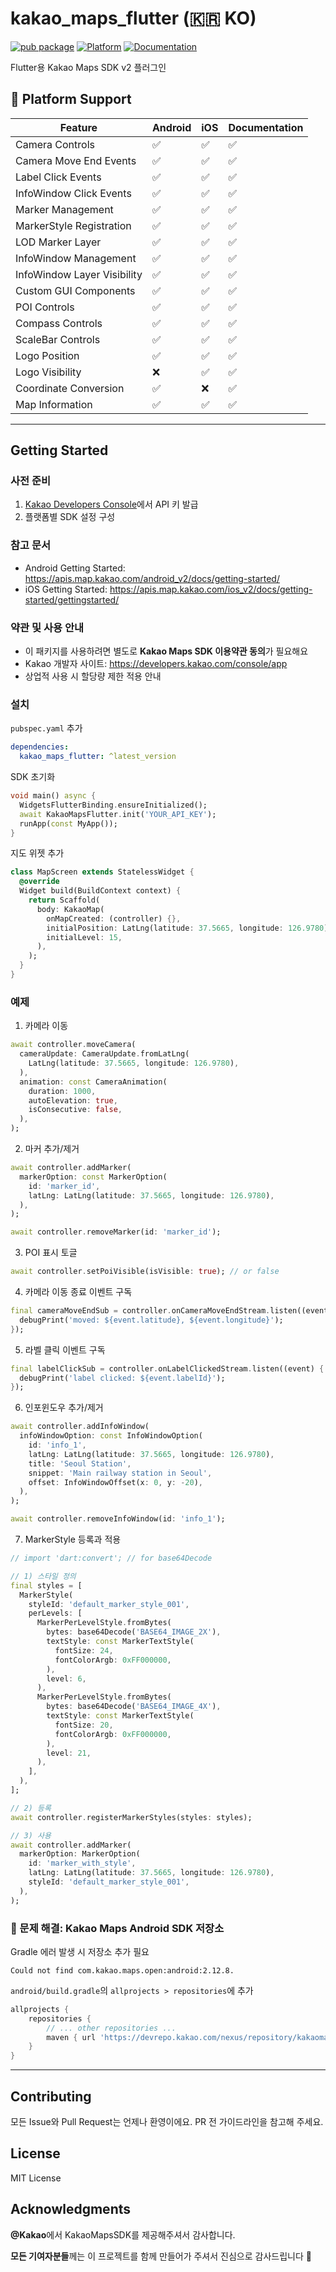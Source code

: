 # kakao_maps_flutter (🇰🇷 KO)

[![pub package](https://img.shields.io/pub/v/kakao_maps_flutter.svg)](https://pub.dev/packages/kakao_maps_flutter)
[![Platform](https://img.shields.io/badge/platform-android%20|%20ios-green.svg)](https://github.com/seunghwanly/kakao_maps_flutter)
[![Documentation](https://img.shields.io/badge/documentation-91.4%25-brightgreen.svg)](https://pub.dev/documentation/kakao_maps_flutter)

Flutter용 Kakao Maps SDK v2 플러그인

## 📱 Platform Support

| Feature | Android | iOS | Documentation |
|---------|---------|-----|---------------|
| Camera Controls | ✅ | ✅ | ✅ |
| Camera Move End Events | ✅ | ✅ | ✅ |
| Label Click Events | ✅ | ✅ | ✅ |
| InfoWindow Click Events | ✅ | ✅ | ✅ |
| Marker Management | ✅ | ✅ | ✅ |
| MarkerStyle Registration | ✅ | ✅ | ✅ |
| LOD Marker Layer | ✅ | ✅ | ✅ |
| InfoWindow Management | ✅ | ✅ | ✅ |
| InfoWindow Layer Visibility | ✅ | ✅ | ✅ |
| Custom GUI Components | ✅ | ✅ | ✅ |
| POI Controls | ✅ | ✅ | ✅ |
| Compass Controls | ✅ | ✅ | ✅ |
| ScaleBar Controls | ✅ | ✅ | ✅ |
| Logo Position | ✅ | ✅ | ✅ |
| Logo Visibility | ❌ | ✅ | ✅ |
| Coordinate Conversion | ✅ | ❌ | ✅ |
| Map Information | ✅ | ✅ | ✅ |

---

## Getting Started

### 사전 준비
1. [Kakao Developers Console](https://developers.kakao.com/console/app)에서 API 키 발급
2. 플랫폼별 SDK 설정 구성

### 참고 문서
- Android Getting Started: https://apis.map.kakao.com/android_v2/docs/getting-started/
- iOS Getting Started: https://apis.map.kakao.com/ios_v2/docs/getting-started/gettingstarted/

### 약관 및 사용 안내
- 이 패키지를 사용하려면 별도로 **Kakao Maps SDK 이용약관 동의**가 필요해요
- Kakao 개발자 사이트: https://developers.kakao.com/console/app
- 상업적 사용 시 할당량 제한 적용 안내

### 설치
`pubspec.yaml` 추가

```yaml
dependencies:
  kakao_maps_flutter: ^latest_version
```

SDK 초기화

```dart
void main() async {
  WidgetsFlutterBinding.ensureInitialized();
  await KakaoMapsFlutter.init('YOUR_API_KEY');
  runApp(const MyApp());
}
```

지도 위젯 추가

```dart
class MapScreen extends StatelessWidget {
  @override
  Widget build(BuildContext context) {
    return Scaffold(
      body: KakaoMap(
        onMapCreated: (controller) {},
        initialPosition: LatLng(latitude: 37.5665, longitude: 126.9780),
        initialLevel: 15,
      ),
    );
  }
}
```

### 예제

1. 카메라 이동
```dart
await controller.moveCamera(
  cameraUpdate: CameraUpdate.fromLatLng(
    LatLng(latitude: 37.5665, longitude: 126.9780),
  ),
  animation: const CameraAnimation(
    duration: 1000,
    autoElevation: true,
    isConsecutive: false,
  ),
);
```

2. 마커 추가/제거
```dart
await controller.addMarker(
  markerOption: const MarkerOption(
    id: 'marker_id',
    latLng: LatLng(latitude: 37.5665, longitude: 126.9780),
  ),
);

await controller.removeMarker(id: 'marker_id');
```

3. POI 표시 토글
```dart
await controller.setPoiVisible(isVisible: true); // or false
```

4. 카메라 이동 종료 이벤트 구독
```dart
final cameraMoveEndSub = controller.onCameraMoveEndStream.listen((event) {
  debugPrint('moved: ${event.latitude}, ${event.longitude}');
});
```

5. 라벨 클릭 이벤트 구독
```dart
final labelClickSub = controller.onLabelClickedStream.listen((event) {
  debugPrint('label clicked: ${event.labelId}');
});
```

6. 인포윈도우 추가/제거
```dart
await controller.addInfoWindow(
  infoWindowOption: const InfoWindowOption(
    id: 'info_1',
    latLng: LatLng(latitude: 37.5665, longitude: 126.9780),
    title: 'Seoul Station',
    snippet: 'Main railway station in Seoul',
    offset: InfoWindowOffset(x: 0, y: -20),
  ),
);

await controller.removeInfoWindow(id: 'info_1');
```

7. MarkerStyle 등록과 적용
```dart
// import 'dart:convert'; // for base64Decode

// 1) 스타일 정의
final styles = [
  MarkerStyle(
    styleId: 'default_marker_style_001',
    perLevels: [
      MarkerPerLevelStyle.fromBytes(
        bytes: base64Decode('BASE64_IMAGE_2X'),
        textStyle: const MarkerTextStyle(
          fontSize: 24,
          fontColorArgb: 0xFF000000,
        ),
        level: 6,
      ),
      MarkerPerLevelStyle.fromBytes(
        bytes: base64Decode('BASE64_IMAGE_4X'),
        textStyle: const MarkerTextStyle(
          fontSize: 20,
          fontColorArgb: 0xFF000000,
        ),
        level: 21,
      ),
    ],
  ),
];

// 2) 등록
await controller.registerMarkerStyles(styles: styles);

// 3) 사용
await controller.addMarker(
  markerOption: MarkerOption(
    id: 'marker_with_style',
    latLng: LatLng(latitude: 37.5665, longitude: 126.9780),
    styleId: 'default_marker_style_001',
  ),
);
```

### 🔧 문제 해결: Kakao Maps Android SDK 저장소
Gradle 에러 발생 시 저장소 추가 필요

```
Could not find com.kakao.maps.open:android:2.12.8.
```

`android/build.gradle`의 `allprojects > repositories`에 추가

```groovy
allprojects {
    repositories {
        // ... other repositories ...
        maven { url 'https://devrepo.kakao.com/nexus/repository/kakaomap-releases/' }
    }
}
```

---

## Contributing

모든 Issue와 Pull Request는 언제나 환영이에요. PR 전 가이드라인을 참고해 주세요.

## License

MIT License

## Acknowledgments

**@Kakao**에서 KakaoMapsSDK를 제공해주셔서 감사합니다.

**모든 기여자분들**께는 이 프로젝트를 함께 만들어가 주셔서 진심으로 감사드립니다 🙏


